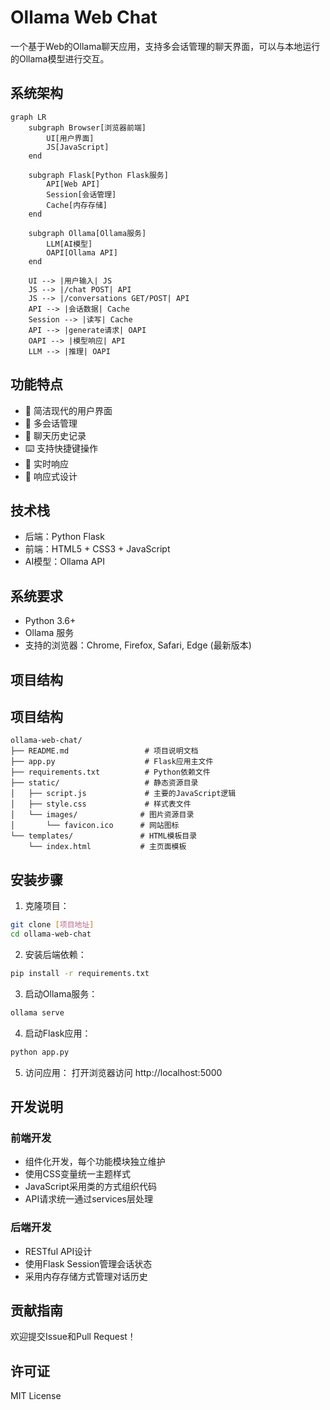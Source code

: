 # Ollama Web Chat

一个基于Web的Ollama聊天应用，支持多会话管理的聊天界面，可以与本地运行的Ollama模型进行交互。

## 系统架构

```mermaid
graph LR
    subgraph Browser[浏览器前端]
        UI[用户界面]
        JS[JavaScript]
    end
    
    subgraph Flask[Python Flask服务]
        API[Web API]
        Session[会话管理]
        Cache[内存存储]
    end
    
    subgraph Ollama[Ollama服务]
        LLM[AI模型]
        OAPI[Ollama API]
    end
    
    UI --> |用户输入| JS
    JS --> |/chat POST| API
    JS --> |/conversations GET/POST| API
    API --> |会话数据| Cache
    Session --> |读写| Cache
    API --> |generate请求| OAPI
    OAPI --> |模型响应| API
    LLM --> |推理| OAPI
```

## 功能特点

- 🚀 简洁现代的用户界面
- 💬 多会话管理
- 📝 聊天历史记录
- ⌨️ 支持快捷键操作
- 🔄 实时响应
- 📱 响应式设计

## 技术栈

- 后端：Python Flask
- 前端：HTML5 + CSS3 + JavaScript
- AI模型：Ollama API

## 系统要求

- Python 3.6+
- Ollama 服务
- 支持的浏览器：Chrome, Firefox, Safari, Edge (最新版本)

## 项目结构

## 项目结构

```
ollama-web-chat/
├── README.md                 # 项目说明文档
├── app.py                    # Flask应用主文件
├── requirements.txt          # Python依赖文件
├── static/                   # 静态资源目录
│   ├── script.js             # 主要的JavaScript逻辑
│   ├── style.css             # 样式表文件
│   └── images/              # 图片资源目录
│       └── favicon.ico      # 网站图标
└── templates/               # HTML模板目录
    └── index.html           # 主页面模板
```


## 安装步骤

1. 克隆项目：
```bash
git clone [项目地址]
cd ollama-web-chat
```

2. 安装后端依赖：
```bash
pip install -r requirements.txt
```

3. 启动Ollama服务：
```bash
ollama serve
```

4. 启动Flask应用：
```bash
python app.py
```

5. 访问应用：
打开浏览器访问 http://localhost:5000

## 开发说明

### 前端开发
- 组件化开发，每个功能模块独立维护
- 使用CSS变量统一主题样式
- JavaScript采用类的方式组织代码
- API请求统一通过services层处理

### 后端开发
- RESTful API设计
- 使用Flask Session管理会话状态
- 采用内存存储方式管理对话历史

## 贡献指南

欢迎提交Issue和Pull Request！

## 许可证

MIT License
